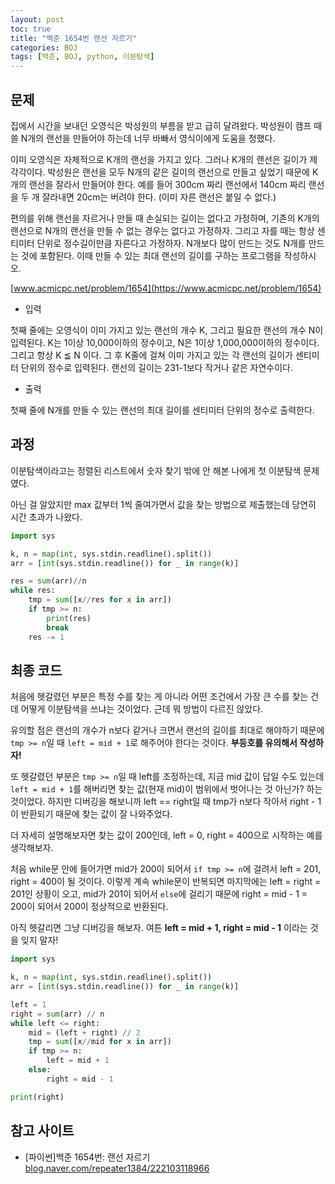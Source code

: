 ```yaml
---
layout: post
toc: true
title: "백준 1654번 랜선 자르기"
categories: BOJ
tags: [백준, BOJ, python, 이분탐색]
---
```


## 문제
집에서 시간을 보내던 오영식은 박성원의 부름을 받고 급히 달려왔다. 박성원이 캠프 때 쓸 N개의 랜선을 만들어야 하는데 너무 바빠서 영식이에게 도움을 청했다.

이미 오영식은 자체적으로 K개의 랜선을 가지고 있다. 그러나 K개의 랜선은 길이가 제각각이다. 박성원은 랜선을 모두 N개의 같은 길이의 랜선으로 만들고 싶었기 때문에 K개의 랜선을 잘라서 만들어야 한다. 예를 들어 300cm 짜리 랜선에서 140cm 짜리 랜선을 두 개 잘라내면 20cm는 버려야 한다. (이미 자른 랜선은 붙일 수 없다.)

편의를 위해 랜선을 자르거나 만들 때 손실되는 길이는 없다고 가정하며, 기존의 K개의 랜선으로 N개의 랜선을 만들 수 없는 경우는 없다고 가정하자. 그리고 자를 때는 항상 센티미터 단위로 정수길이만큼 자른다고 가정하자. N개보다 많이 만드는 것도 N개를 만드는 것에 포함된다. 이때 만들 수 있는 최대 랜선의 길이를 구하는 프로그램을 작성하시오.

[www.acmicpc.net/problem/1654](https://www.acmicpc.net/problem/1654)

* 입력

첫째 줄에는 오영식이 이미 가지고 있는 랜선의 개수 K, 그리고 필요한 랜선의 개수 N이 입력된다. K는 1이상 10,000이하의 정수이고, N은 1이상 1,000,000이하의 정수이다. 그리고 항상 K ≦ N 이다. 그 후 K줄에 걸쳐 이미 가지고 있는 각 랜선의 길이가 센티미터 단위의 정수로 입력된다. 랜선의 길이는 231-1보다 작거나 같은 자연수이다.

* 출력

첫째 줄에 N개를 만들 수 있는 랜선의 최대 길이를 센티미터 단위의 정수로 출력한다.


## 과정

이분탐색이라고는 정렬된 리스트에서 숫자 찾기 밖에 안 해본 나에게 첫 이분탐색 문제였다.

아닌 걸 알았지만 max 값부터 1씩 줄여가면서 값을 찾는 방법으로 제출했는데 당연히 시간 초과가 나왔다.

```python
import sys

k, n = map(int, sys.stdin.readline().split())
arr = [int(sys.stdin.readline()) for _ in range(k)]

res = sum(arr)//n
while res:
    tmp = sum([x//res for x in arr])
    if tmp >= n:
        print(res)
        break
    res -= 1
```


## 최종 코드

처음에 헷갈렸던 부분은 특정 수를 찾는 게 아니라 어떤 조건에서 가장 큰 수를 찾는 건데 어떻게 이분탐색을 쓰냐는 것이었다. 근데 뭐 방법이 다르진 않았다.

유의할 점은 랜선의 개수가 n보다 같거나 크면서 랜선의 길이를 최대로 해야하기 때문에 `tmp >= n`일 때 `left = mid + 1`로 해주어야 한다는 것이다. **부등호를 유의해서 작성하자!**

또 헷갈렸던 부분은 `tmp >= n`일 때 left를 조정하는데, 지금 mid 값이 답일 수도 있는데 `left = mid + 1`를 해버리면 찾는 값(현재 mid)이 범위에서 벗어나는 것 아닌가? 하는 것이었다. 하지만 디버깅을 해보니까 left == right일 때 tmp가 n보다 작아서 right - 1이 반환되기 때문에 찾는 값이 잘 나와주었다.

더 자세히 설명해보자면 찾는 값이 200인데, left = 0, right = 400으로 시작하는 예를 생각해보자.

처음 while문 안에 들어가면 mid가 200이 되어서 `if tmp >= n`에 걸려서 left = 201, right = 400이 될 것이다. 이렇게 계속 while문이 반복되면 마지막에는 left = right = 201인 상황이 오고, mid가 201이 되어서 `else`에 걸리기 때문에 right = mid - 1 = 200이 되어서 200이 정상적으로 반환된다.

아직 헷갈리면 그냥 디버깅을 해보자. 여튼 **left = mid + 1, right = mid - 1** 이라는 것을 잊지 말자!

```python
import sys

k, n = map(int, sys.stdin.readline().split())
arr = [int(sys.stdin.readline()) for _ in range(k)]

left = 1
right = sum(arr) // n
while left <= right:
    mid = (left + right) // 2
    tmp = sum([x//mid for x in arr])
    if tmp >= n:
        left = mid + 1
    else:
        right = mid - 1

print(right)
```

## 참고 사이트

- [파이썬]백준 1654번: 랜선 자르기 [blog.naver.com/repeater1384/222103118966](https://blog.naver.com/repeater1384/222103118966)
